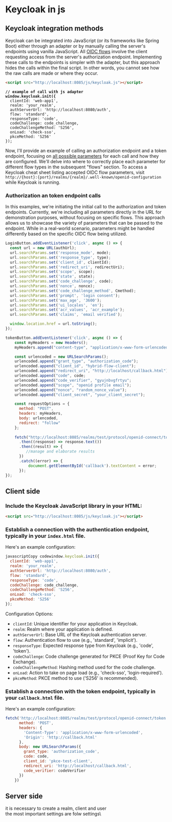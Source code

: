 # Keycloak in js

## Keycloak integration methods

Keycloak can be integrated into JavaScript (or its frameworks like Spring Boot) either through an adapter or by manually calling the server's endpoints using vanilla JavaScript. All [OIDC flows](../../../iam-introduction/iam-protocols/openid-connect/openid-connect-flows/) involve the client requesting access from the server's authorization endpoint. Implementing these calls to the endpoints is simpler with the adapter, but this approach hides the calls within the final script. In other words, you cannot see how the raw calls are made or where they occur.&#x20;

```html
<script src="http://localhost:8085/js/keycloak.js"></script>
```

<pre class="language-javascript"><code class="lang-javascript"><strong>// example of call with js adapter
</strong><strong>window.keycloak.init({
</strong>  clientId: 'web-app1',
  realm: 'your_realm',
  authServerUrl: 'http://localhost:8080/auth',
  flow: 'standard',
  responseType: 'code',
  codeChallenge: code_challenge,
  codeChallengeMethod: 'S256',
  onLoad: 'check-sso',
  pkceMethod: 'S256'
});
</code></pre>

Now, I'll provide an example of calling an authorization endpoint and a token endpoint, focusing on [all possible parameters](../../../iam-introduction/iam-protocols/openid-connect/parameters-walk-trough.md) for each call and how they are configured. We'll delve into where to correctly place each parameter for different flow types in the subsequent "flows" section. To access a Keycloak cheat sheet listing accepted OIDC flow parameters, visit `http://{host}:{port}/realms/{realm}/.well-known/openid-configuration` while Keycloak is running.

### Authorization an token endpoint calls

In this examples, we're initiating the initial call to the authorization and token endpoints. Currently, we're including all parameters directly in the URL for demonstration purposes, without focusing on specific flows. This approach allows us to showcase the variety of parameters that can be passed to the endpoint. While in a real-world scenario, parameters might be handled differently based on the specific OIDC flow being utilized.

```javascript
LoginButton.addEventListener('click', async () => {
  const url = new URL(authUrl);
  url.searchParams.set('response_mode', mode);
  url.searchParams.set('response_type', type);
  url.searchParams.set('client_id', clientId);
  url.searchParams.set('redirect_uri', redirectUri);
  url.searchParams.set('scope', scope);
  url.searchParams.set('state', state);  
  url.searchParams.set('code_challenge', code);
  url.searchParams.set('nonce', nonce);
  url.searchParams.set('code_challenge_method', Cmethod);
  url.searchParams.set('prompt', 'login consent');
  url.searchParams.set('max_age', '3600');
  url.searchParams.set('ui_locales', 'en');
  url.searchParams.set('acr_values', 'acr_example');
  url.searchParams.set('claims', 'email verified');

  window.location.href = url.toString();
});
```

```javascript
tokenButton.addEventListener('click', async () => {
    const myHeaders = new Headers();
    myHeaders.append("content-type", "application/x-www-form-urlencoded");

    const urlencoded = new URLSearchParams();
    urlencoded.append("grant_type", "authorization_code");
    urlencoded.append("client_id", "hybrid-flow-client");
    urlencoded.append("redirect_uri", "http://localhost/callback.html");
    urlencoded.append("code", code;
    urlencoded.append("code_verifier", "gyujnbvgfrtyu";
    urlencoded.append("scope", "openid profile email");
    urlencoded.append("nonce", "random_nonce_value");
    urlencoded.append("client_secret", "your_client_secret");

    const requestOptions = {
      method: "POST",
      headers: myHeaders,
      body: urlencoded,
      redirect: "follow"
    };
    
    fetch("http://localhost:8085/realms/test/protocol/openid-connect/token", requestOptions)
      .then((response) => response.text())
      .then((result) => {
         //manage and elaborate results
      })
      .catch((error) => {
          document.getElementById('callback').textContent = error;
      });
});
```



























## Client side

### Include the Keycloak JavaScript library in your HTML:

```html
<script src="http://localhost:8085/js/keycloak.js"></script>
```

### Establish a connection with the authentication endpoint, typically in your `index.html` file.&#x20;

Here's an example configuration:

```javascript
javascriptCopy codewindow.keycloak.init({
  clientId: 'web-app1',
  realm: 'your_realm',
  authServerUrl: 'http://localhost:8080/auth',
  flow: 'standard',
  responseType: 'code',
  codeChallenge: code_challenge,
  codeChallengeMethod: 'S256',
  onLoad: 'check-sso',
  pkceMethod: 'S256'
});
```

Configuration Options:

* `clientId`: Unique identifier for your application in Keycloak.
* `realm`: Realm where your application is defined.
* `authServerUrl`: Base URL of the Keycloak authentication server.
* `flow`: Authentication flow to use (e.g., 'standard', 'implicit').
* `responseType`: Expected response type from Keycloak (e.g., 'code', 'token').
* `codeChallenge`: Code challenge generated for PKCE (Proof Key for Code Exchange).
* `codeChallengeMethod`: Hashing method used for the code challenge.
* `onLoad`: Action to take on page load (e.g., 'check-sso', 'login-required').
* `pkceMethod`: PKCE method to use ('S256' is recommended).

### Establish a connection with the token endpoint, typically in your `callback.html` file.

Here's an example configuration:

```javascript
fetch('http://localhost:8085/realms/test/protocol/openid-connect/token', {
      method: 'POST',
      headers: {
        'Content-Type': 'application/x-www-form-urlencoded',
        'Origin': 'http://callback.html'
      },
      body: new URLSearchParams({
        grant_type: 'authorization_code',
        code: code,
        client_id: 'pkce-test-client', 
        redirect_uri: 'http://localhost/callback.html', 
        code_verifier: codeVerifier
      })
    })
```

## Server side

it is necessary to create a realm, client and user \
the most important settings are folw settings\
